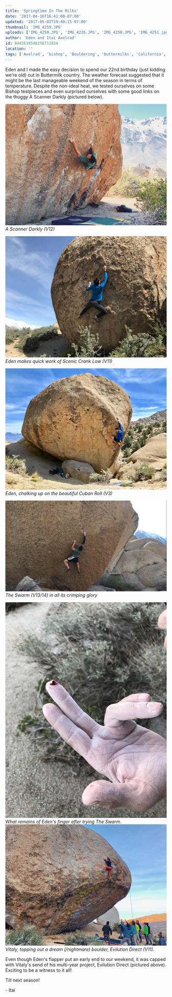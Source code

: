 ```yaml
---
title: 'Springtime In The Milks'
date: '2017-04-16T16:41:00-07:00'
updated: '2017-05-02T19:40:15-07:00'
thumbnail: 'IMG_4259.JPG'
uploads: ['IMG_4259.JPG', 'IMG_4226.JPG', 'IMG_4250.JPG', 'IMG_4251.jpg', 'IMG_4249.JPG', 'IMG_4263.JPG']
author: 'Eden and Itai Axelrad'
id: 8442610548258711824
location: ''
tags: ['Axelrad', 'bishop', 'Bouldering', 'buttermilks', 'California', 'Climbing', 'Eden', 'granite', 'highball', 'Itai']
---
```


Eden and I made the easy decision to spend our 22nd birthday (just kidding we're old) out in Buttermilk country. The weather forecast suggested that it might be the last manageable weekend of the season in terms of temperature. Despite the non-ideal heat, we tested ourselves on some Bishop testpieces and even surprised ourselves with some good links on the thuggy A Scanner Darkly (pictured below). 

![image alt](uploads/IMG_4259.JPG)*A Scanner Darkly (V12)*

![image alt](uploads/IMG_4226.JPG)*Eden makes quick work of Scenic Crank Low (V11)*

![image alt](uploads/IMG_4250.JPG)*Eden, chalking up on the beautiful Cuban Roll (V3)*

![image alt](uploads/IMG_4251.jpg)*The Swarm (V13/14) in all its crimping glory*

![image alt](uploads/IMG_4249.JPG)*What remains of Eden's finger after trying The Swarm.*![image alt](uploads/IMG_4263.JPG)*Vitaly, topping out a dream (/nightmare) boulder, Evilution Direct (V11).*

Even though Eden's flapper put an early end to our weekend, it was capped with Vitaly's send of his multi-year project, Evilution Direct (pictured above). Exciting to be a witness to it all!

Till next season!

\- Itai

